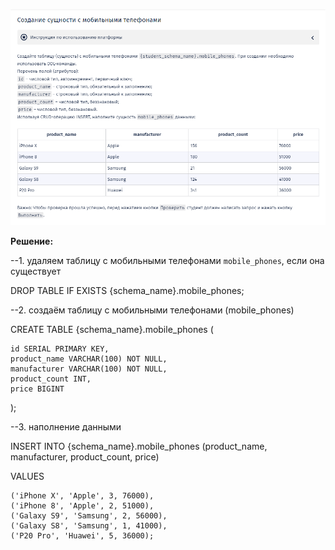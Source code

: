 ![Alt text](auto_1.png)


**Решение:**

--1. удаляем таблицу с мобильными телефонами `mobile_phones`, если она существует

DROP TABLE IF EXISTS {schema_name}.mobile_phones;

--2. создаём таблицу с мобильными телефонами (mobile_phones)

CREATE TABLE {schema_name}.mobile_phones (

    id SERIAL PRIMARY KEY,
    product_name VARCHAR(100) NOT NULL,
    manufacturer VARCHAR(100) NOT NULL,
    product_count INT,
    price BIGINT
);

--3. наполнение данными

INSERT INTO {schema_name}.mobile_phones (product_name, manufacturer, product_count, price)

VALUES

    ('iPhone X', 'Apple', 3, 76000),  
    ('iPhone 8', 'Apple', 2, 51000),  
    ('Galaxy S9', 'Samsung', 2, 56000),  
    ('Galaxy S8', 'Samsung', 1, 41000),
    ('P20 Pro', 'Huawei', 5, 36000);


